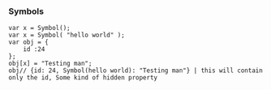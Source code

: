 ### Symbols

	var x = Symbol();
	var x = Symbol( "hello world" );
	var obj = {
		id :24
	};
	obj[x] = "Testing man";
	obj// {id: 24, Symbol(hello world): "Testing man"} | this will contain only the id, Some kind of hidden property


<!--stackedit_data:
eyJoaXN0b3J5IjpbLTMwNzA5MzUxNF19
-->